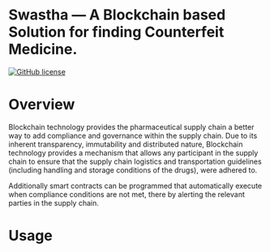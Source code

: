 # Swastha — A Blockchain based Solution for finding Counterfeit Medicine.
[![GitHub license](https://img.shields.io/github/license/Naereen/StrapDown.js.svg)](https://github.com/HonestBlocks/swastha_HL-Fabric-V1.4/blob/master/LICENSE)

# Overview
Blockchain technology provides the pharmaceutical supply chain a better way to add compliance and governance within the supply chain.
Due to its inherent transparency, immutability and distributed nature, Blockchain technology provides a mechanism that allows any participant in the supply chain to ensure that the supply chain logistics and transportation guidelines (including handling and storage conditions of the drugs), were adhered to.

Additionally smart contracts can be programmed that automatically execute when compliance conditions are not met, there by alerting the relevant parties in the supply chain.

# Usage
